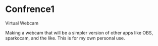 # Confrence1
Virtual Webcam

Making a webcam that will be a simpler version of other apps like OBS, sparkocam, and the like. This is for my own personal use.
